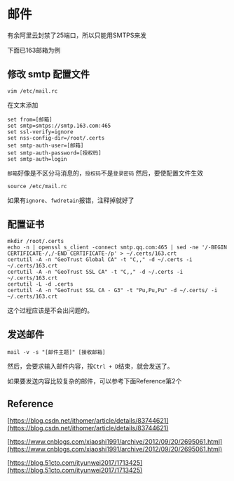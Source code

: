 # 邮件

有余阿里云封禁了25端口，所以只能用SMTPS来发

下面已163邮箱为例

## 修改 smtp 配置文件
```
vim /etc/mail.rc
```
在文末添加
```
set from=[邮箱]
set smtp=smtps://smtp.163.com:465
set ssl-verify=ignore
set nss-config-dir=/root/.certs
set smtp-auth-user=[邮箱]
set smtp-auth-password=[授权码]
set smtp-auth=login
```
`邮箱`好像是不区分马消息的，`授权码`不是`登录密码`
然后，要使配置文件生效
```
source /etc/mail.rc
```
如果有`ignore`、`fwdretain`报错，注释掉就好了
## 配置证书
```
mkdir /root/.certs
echo -n | openssl s_client -connect smtp.qq.com:465 | sed -ne '/-BEGIN CERTIFICATE-/,/-END CERTIFICATE-/p' > ~/.certs/163.crt
certutil -A -n "GeoTrust Global CA" -t "C,," -d ~/.certs -i ~/.certs/163.crt
certutil -A -n "GeoTrust SSL CA" -t "C,," -d ~/.certs -i ~/.certs/163.crt
certutil -L -d .certs
certutil -A -n "GeoTrust SSL CA - G3" -t "Pu,Pu,Pu" -d ~/.certs/ -i ~/.certs/163.crt
```
这个过程应该是不会出问题的。

## 发送邮件
```
mail -v -s "[邮件主题]" [接收邮箱]
```
然后，会要求输入邮件内容，按`Ctrl + D`结束，就会发送了。

如果要发送内容比较复杂的邮件，可以参考下面Reference第2个

## Reference

[https://blog.csdn.net/ithomer/article/details/83744621](https://blog.csdn.net/ithomer/article/details/83744621)

[https://www.cnblogs.com/xiaoshi1991/archive/2012/09/20/2695061.html](https://www.cnblogs.com/xiaoshi1991/archive/2012/09/20/2695061.html)

[https://blog.51cto.com/ityunwei2017/1713425](https://blog.51cto.com/ityunwei2017/1713425)
